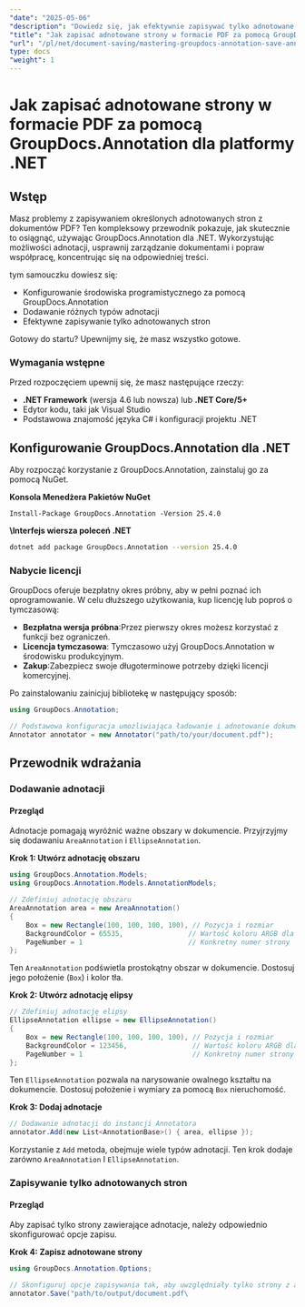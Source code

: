 ```yaml
---
"date": "2025-05-06"
"description": "Dowiedz się, jak efektywnie zapisywać tylko adnotowane strony pliku PDF za pomocą narzędzia GroupDocs.Annotation dla platformy .NET. Ulepsz zarządzanie dokumentami i współpracę dzięki temu szczegółowemu przewodnikowi."
"title": "Jak zapisać adnotowane strony w formacie PDF za pomocą GroupDocs.Annotation dla platformy .NET"
"url": "/pl/net/document-saving/mastering-groupdocs-annotation-save-annotated-pdf-pages/"
type: docs
"weight": 1
---
```


# Jak zapisać adnotowane strony w formacie PDF za pomocą GroupDocs.Annotation dla platformy .NET

## Wstęp

Masz problemy z zapisywaniem określonych adnotowanych stron z dokumentów PDF? Ten kompleksowy przewodnik pokazuje, jak skutecznie to osiągnąć, używając GroupDocs.Annotation dla .NET. Wykorzystując możliwości adnotacji, usprawnij zarządzanie dokumentami i popraw współpracę, koncentrując się na odpowiedniej treści.

tym samouczku dowiesz się:
- Konfigurowanie środowiska programistycznego za pomocą GroupDocs.Annotation
- Dodawanie różnych typów adnotacji
- Efektywne zapisywanie tylko adnotowanych stron

Gotowy do startu? Upewnijmy się, że masz wszystko gotowe.

### Wymagania wstępne

Przed rozpoczęciem upewnij się, że masz następujące rzeczy:
- **.NET Framework** (wersja 4.6 lub nowsza) lub **.NET Core/5+**
- Edytor kodu, taki jak Visual Studio
- Podstawowa znajomość języka C# i konfiguracji projektu .NET

## Konfigurowanie GroupDocs.Annotation dla .NET

Aby rozpocząć korzystanie z GroupDocs.Annotation, zainstaluj go za pomocą NuGet.

**Konsola Menedżera Pakietów NuGet**

```plaintext
Install-Package GroupDocs.Annotation -Version 25.4.0
```

**\Interfejs wiersza poleceń .NET**

```bash
dotnet add package GroupDocs.Annotation --version 25.4.0
```

### Nabycie licencji

GroupDocs oferuje bezpłatny okres próbny, aby w pełni poznać ich oprogramowanie. W celu dłuższego użytkowania, kup licencję lub poproś o tymczasową:
- **Bezpłatna wersja próbna**:Przez pierwszy okres możesz korzystać z funkcji bez ograniczeń.
- **Licencja tymczasowa**: Tymczasowo użyj GroupDocs.Annotation w środowisku produkcyjnym.
- **Zakup**:Zabezpiecz swoje długoterminowe potrzeby dzięki licencji komercyjnej.

Po zainstalowaniu zainicjuj bibliotekę w następujący sposób:

```csharp
using GroupDocs.Annotation;

// Podstawowa konfiguracja umożliwiająca ładowanie i adnotowanie dokumentów
Annotator annotator = new Annotator("path/to/your/document.pdf");
```

## Przewodnik wdrażania

### Dodawanie adnotacji

#### Przegląd

Adnotacje pomagają wyróżnić ważne obszary w dokumencie. Przyjrzyjmy się dodawaniu `AreaAnnotation` i `EllipseAnnotation`.

**Krok 1: Utwórz adnotację obszaru**

```csharp
using GroupDocs.Annotation.Models;
using GroupDocs.Annotation.Models.AnnotationModels;

// Zdefiniuj adnotację obszaru
AreaAnnotation area = new AreaAnnotation()
{
    Box = new Rectangle(100, 100, 100, 100), // Pozycja i rozmiar
    BackgroundColor = 65535,                // Wartość koloru ARGB dla podświetlenia
    PageNumber = 1                          // Konkretny numer strony
};
```

Ten `AreaAnnotation` podświetla prostokątny obszar w dokumencie. Dostosuj jego położenie (`Box`) i kolor tła.

**Krok 2: Utwórz adnotację elipsy**

```csharp
// Zdefiniuj adnotację elipsy
EllipseAnnotation ellipse = new EllipseAnnotation()
{
    Box = new Rectangle(100, 100, 100, 100), // Pozycja i rozmiar
    BackgroundColor = 123456,                // Wartość koloru ARGB dla podświetlenia
    PageNumber = 1                           // Konkretny numer strony
};
```

Ten `EllipseAnnotation` pozwala na narysowanie owalnego kształtu na dokumencie. Dostosuj położenie i wymiary za pomocą `Box` nieruchomość.

**Krok 3: Dodaj adnotacje**

```csharp
// Dodawanie adnotacji do instancji Annotatora
annotator.Add(new List<AnnotationBase>() { area, ellipse });
```

Korzystanie z `Add` metoda, obejmuje wiele typów adnotacji. Ten krok dodaje zarówno `AreaAnnotation` I `EllipseAnnotation`.

### Zapisywanie tylko adnotowanych stron

#### Przegląd

Aby zapisać tylko strony zawierające adnotacje, należy odpowiednio skonfigurować opcje zapisu.

**Krok 4: Zapisz adnotowane strony**

```csharp
using GroupDocs.Annotation.Options;

// Skonfiguruj opcje zapisywania tak, aby uwzględniały tylko strony z adnotacjami
annotator.Save("path/to/output/document.pdf\